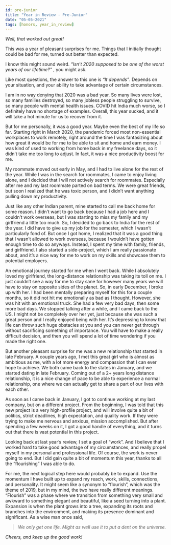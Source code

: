 ```yaml
---
id: pre-junior
title: "Year in Review - Pre-Junior"
date: "05-05-2021"
tags: [honors, year_in_review]
---
```


_Well, that worked out great!_

This was a year of pleasant surprises for me. Things that I
initially thought could be bad for me, turned out better than
expected.

I know this might sound weird.
_“Isn’t 2020 supposed to be one of the worst years of our lifetime?”_
, you might ask.

Like most questions, the answer to this one is
_“It depends”_. Depends on your situation, and your
ability to take advantage of certain circumstances.

I am in no way denying that 2020 was a bad year. So many lives
were lost, so many families destroyed, so many jobless people
struggling to survive, so many people with mental health
issues. COVID hit India much worse, so I definitely have no
shortage of examples. Overall, this year sucked, and it will
take a hot minute for us to recover from it.

But for me personally, it was a good year. Maybe even the best
of my life so far. Starting right in March 2020, the pandemic
forced most non-essential workplaces to work remotely, right
around the time I was fantasizing about how great it would be
for me to be able to sit and home and earn money. I was kind
of used to working from home back in my freelance days, so it
didn’t take me too long to adjust. In fact, it was a nice
productivity boost for me.

My roommate moved out early in May, and I had to live alone
for the rest of the year. While I was in the search for
roommates, I came to enjoy living alone, and I decided that I
will not actively search for roommates. Especially after me
and my last roommate parted on bad terms. We were great
friends, but soon I realized that he was toxic person, and I
didn’t want anything pulling down my productivity.

Just like any other Indian parent, mine started to call me
back home for some reason. I didn’t want to go back because I
had a job here and I couldn’t work overseas, but I was
starting to miss my family and my girlfriend a little too
much. So, I decided to go back to India for the rest of the
year. I did have to give up my job for the semester, which I
wasn’t particularly fond of. But once I got home, I realized
that it was a good thing that I wasn’t allowed to work
overseas, because I wouldn’t have gotten enough time to do so
anyways. Instead, I spent my time with family, friends, and
girlfriend. I also started a side-project, which I am really
passionate about, and it’s a nice way for me to work on my
skills and showcase them to potential employers.

An emotional journey started for me when I went back. While I
absolutely loved my girlfriend, the long-distance relationship
was taking its toll on me. I just couldn’t see a way for me to
stay sane for however many years we will have to stay on
opposite sides of the planet. So, in early December, I broke
up with her. I had been mentally preparing myself for this for
a couple months, so it did not hit me emotionally as bad as I
thought. However, she was hit with an emotional truck. She had
a few very bad days, then some more bad days. We stopped
talking after a while, and I came back to the US. I might not
be completely over her yet, just because she was such a great
person and I really enjoyed being with her. It’s depressing to
know that life can throw such huge obstacles at you and you
can never get through without sacrificing something of
importance. You will have to make a really difficult decision,
and then you will spend a lot of time wondering if you made
the right one.

But another pleasant surprise for me was a new relationship
that started in late February. A couple years ago, I met this
great girl who is almost as ambitious as me, with a lot more
energy and compassion that I can ever hope to achieve. We both
came back to the states in January, and we started dating in
late February. Coming out of a 2+ years long distance
relationship, it is a nice change of pace to be able to
experience a normal relationship, one where we can actually
get to share a part of our lives with each other.

As soon as I came back in January, I got to continue working
at my last company, but on a different project. From the
beginning, I was told that this new project is a very
high-profile project, and will involve quite a bit of
politics, strict deadlines, high expectation, and quality
work. If they were trying to make me nervous and anxious,
mission accomplished. But after spending a few weeks on it, I
got a good handle of everything, and it turns out that there
is vast potential in this project.

Looking back at last year’s review, I set a goal of “work”.
And I believe that I worked hard to take good advantage of my
circumstances, and really propel myself in my personal and
professional life. Of course, the work is never going to end.
But I did gain quite a bit of momentum this year, thanks to
all the “flourishing” I was able to do.

For me, the next logical step here would probably be to
expand. Use the momentum I have built up to expand my reach,
work, skills, connections, and personality. It might seem like
a synonym to “flourish”, which was the theme of 2019, but in
my mind, the two have really different meanings. “Flourish”
was a phase where we transition from something very small and
awkward to something elegant and beautiful, like a seed
turning into a plant. Expansion is when the plant grows into a
tree, expanding its roots and branches into the environment,
and making its presence dominant and significant. As a wise
man once said,

<blockquote class="blockquote text-center">

_We only get one life. Might as well use it to put a dent on the universe._

</blockquote>

_Cheers, and keep up the good work!_
